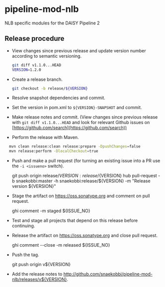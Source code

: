 # pipeline-mod-nlb
NLB specific modules for the DAISY Pipeline 2

## Release procedure
- View changes since previous release and update version number according to semantic versioning.

  ```sh
  git diff v1.1.0...HEAD
  VERSION=1.2.0
  ```

- Create a release branch.

  ```sh
  git checkout -b release/${VERSION}
  ```
  
- Resolve snapshot dependencies and commit.
- Set the version in pom.xml to `${VERSION}-SNAPSHOT` and commit.
- Make release notes and commit. (View changes since previous release with `git diff v1.1.0...HEAD`
  and look for relevant Github issues on [https://github.com/search](https://github.com/search))
- Perform the release with Maven.

```sh
  mvn clean release:clean release:prepare -DpushChanges=false
  mvn release:perform -DlocalCheckout=true
  ```
  
- Push and make a pull request (for turning an existing issue into a PR use the `-i <issueno>` switch).

    git push origin release/${VERSION}:release/${VERSION}
    hub pull-request -b snaekobbi:master -h snaekobbi:release/${VERSION} -m "Release version ${VERSION}"

- Stage the artifact on https://oss.sonatype.org and comment on pull request.

    ghi comment -m staged ${ISSUE_NO}

- Test and stage all projects that depend on this release before continuing.
- Release the artifact on https://oss.sonatype.org  and close pull request.

    ghi comment --close -m released ${ISSUE_NO}

- Push the tag.

    git push origin v${VERSION}

- Add the release notes to http://github.com/snaekobbi/pipeline-mod-nlb/releases/v${VERSION}.
